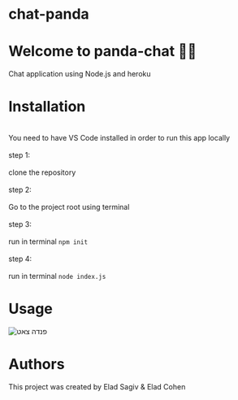 # chat-panda 
# Welcome to panda-chat :wave:🐼

Chat application using Node.js and heroku 

# Installation
<br>You need to have VS Code installed in order to run this app locally</br>
<br>step 1:</br>
<br>clone the repository</br>
<br>step 2:</br>
<br>Go to the project root using terminal </br>
<br>step 3: </br>
<br>run in terminal ```npm init``` </br>
<br>step 4: </br>
<br>run in terminal ```node index.js```</br>

# Usage 

![פנדה צאט](https://user-images.githubusercontent.com/93874385/152640461-ba0a5249-8a51-470b-8630-c73e6c558e1a.png)


# Authors
This project was created by Elad Sagiv & Elad Cohen 

